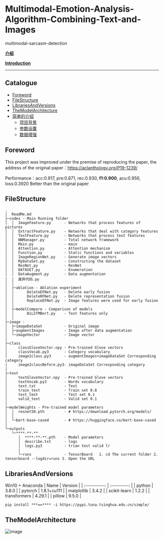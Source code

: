 # Multimodal-Emotion-Analysis-Algorithm-Combining-Text-and-Images
multimodal-sarcasm-detection

**[介绍](./README.md)**

**[Introduction ](./README_EN.md)**

****
## Catalogue
* [Foreword](#Foreword)
* [FileStructure](#FileStructure)
* [LibrariesAndVersions](#LibrariesAndVersions)
* [TheModelArchitecture](#TheModelArchitecture)
* [简单的介绍](#简单的介绍)
   * [项目背景](#项目背景)
   * [参数设置](#参数设置)
   * [数据增强](#数据增强)

## Foreword
This project was improved under the premise of reproducing the paper, the address of the original paper：https://aclanthology.org/P19-1239/

Performance：acc:0.917, pre:0.871, rec:0.930, **f1:0.900**, acu:0.956, loss:0.3920
Better than the original paper

## FileStructure
```
.
│  ReadMe.md 
├─codes - Main Running folder
│  │  ImageFeature.py      - Networks that process features of pictures
│  │  ExtractFeature.py    - Networks that deal with category features
│  │  TextFeature.py       - Networks that process text features
│  │  NNManager.py         - Total network framework
│  │  Main.py              - main
│  │  Attention.py         - Attention mechanism
│  │  Function.py          - Static functions and variables
│  │  ImageRegionNet.py    - Generate image vectors
│  │  MyDataSet.py         - Constructing the dataset
│  │  ResNet.py            - ResNet
│  │  DATASET.py           - Enumeration
│  │  DataAugment.py       - Data augmentation
│  │  废弃代码.py
│  │  
│  ├─ablation - Ablation experiment
│  │      DeleteEFNet.py   - Delete early fusion
│  │      DeleteRFNet.py   - Delete representation fusion
│  │      ReplaceEFNet.py  - Image features were used for early fusion
│  │      
│  ├─modelCompare - Comparison of models
│  │      BiLSTMBert.py    - Text features only
│  │ 
├─image - 
│  ├─imageDataSet          - Original image
│  ├─augmentImages         - Image after data augmentation
│  └─imageVector           - Image vector
|
├─class
│     classGloveVector.npy - Pre-trained Glove vectors 
│     classVocab.py3       - Category vocabulary
│     image2class.py3      - augmentImages+imageDataSet Corresponding category
│     image2classBefore.py3- imageDataSet Corresponding category
|
├─text
│     textGloveVector.npy  - Pre-trained Glove vectors 
│     textVocab.py3        - Words vocabulary
│     text.txt             - Text
│     train_text           - Train set 0.8
│     test_text            - Test set 0.1
│     valid_text           - Valid set 0.1
|
├─modelWeights - Pre-trained model parameters
│  │  resnet50.pth         - # https://download.pytorch.org/models/
│  │  
│  └─bert-base-cased       - # https://huggingface.co/bert-base-cased
│          
└─outputs 
   └─****-**-**
      │  ****-**-**.pth    - Model parameters
      │  describe.txt      - logs
      │  logs.py3          - trian test valid lr 
      |    
      └─runs               - TensorBoard   1. cd The current folder 2. tensorboard --logdir=runs 3. Open the URL
```
## LibrariesAndVersions
Win10 + Anaconda
|     Name     |   Version   |
| :----------: | :---------: |
|    python    |    3.8.0    |
|   pytorch    | 1.8.1+cu111 |
|  matplotlib  |    3.4.2    |
| scikit-learn |    1.2.2    |
| transformers |   4.29.1    |
|    pillow    |    9.5.0    |

```
pip install ***==**** -i https://pypi.tuna.tsinghua.edu.cn/simple/
```

## TheModelArchitecture
![image](https://github.com/2573943723/Multimodal-Emotion-Analysis-Algorithm-Combining-Text-and-Images/assets/67378023/33d52f5e-359e-4049-bdc4-3b2e5fc808b0)

